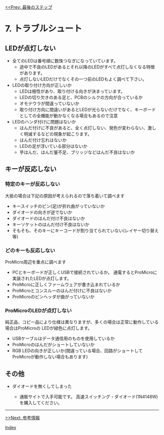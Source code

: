 [<<Prev: 最後のステップ](06_final_step.md)  

# 7. トラブルシュート

## LEDが点灯しない

  - 全てのLEDは番号順に数珠つなぎになっていています。
    - 途中で不良のLEDがあるとそれ以降のLEDがすべて点灯しなくなる特徴があります。
    - 点灯しないLEDだけでなくその一つ前のLEDもよく調べて下さい。
  - LEDの取り付け方向が正しいか
     - LEDは極性があり、取り付ける向きが決まっています。
     - LEDの切り欠きのある足と、PCBのシルクの方向が合っているか
     - オモテウラが間違っていないか
     - 取り付け方向に間違いがあるとLEDが光らないだけでなく、キーボードとしての全機能が動かなくなる場合もあるので注意
  - LEDのハンダ付けに問題はないか
    - はんだ付けに不良があると、全く点灯しない、発色が変わらない、激しく明滅するなどの現象が起こります。
    - はんだ付け忘れはないか
    - LEDの足が浮いている部分はないか
    - 芋はんだ、はんだ量不足、ブリッジなどはんだ不良はないか

## キーが反応しない

### 特定のキーが反応しない
 
大抵の場合は下記の原因が考えられるので落ち着いて調べます

- キースイッチのピン(足)が折れ曲がっていないか
- ダイオードの向きが逆でないか
- ダイオードのはんだ付け不良はないか
- キーソケットのはんだ付け不良はないか
- そもそも、そのキーにキーコードが割り当てられていない(レイヤー切り替え等)

### どのキーも反応しない

ProMicro周辺を重点に調べます

- PCとキーボードが正しくUSBで接続されているか。
  通電するとProMicroに実装されたLEDが点灯します。
- ProMicroに正しくファームウェアが書き込まれているか
- ProMicroとコンスルーのはんだ付けに不良はないか
- ProMicroのピンヘッダが曲がっていないか

### ProMicroのLEDが点灯しない

純正品、コピー品により仕様は異なりますが、多くの場合は正常に動作している場合はProMicroの
LEDが緑色に点灯します。

- USBケーブルはデータ通信用のものを使用しているか
- ProMicroのはんだがショートしていないか
- RGB LEDの向きが正しいか(間違っている場合、回路がショートしてProMicroが動作しない場合もあります)

## その他
  
 - ダイオードを無くしてしまった
  
   - 通販サイトで入手可能です。 高速スイッチング・ダイオード(1N4148W) を購入してください。

----
 [>>Next: 参考情報](08_reference.md)

[Index](index.md)
